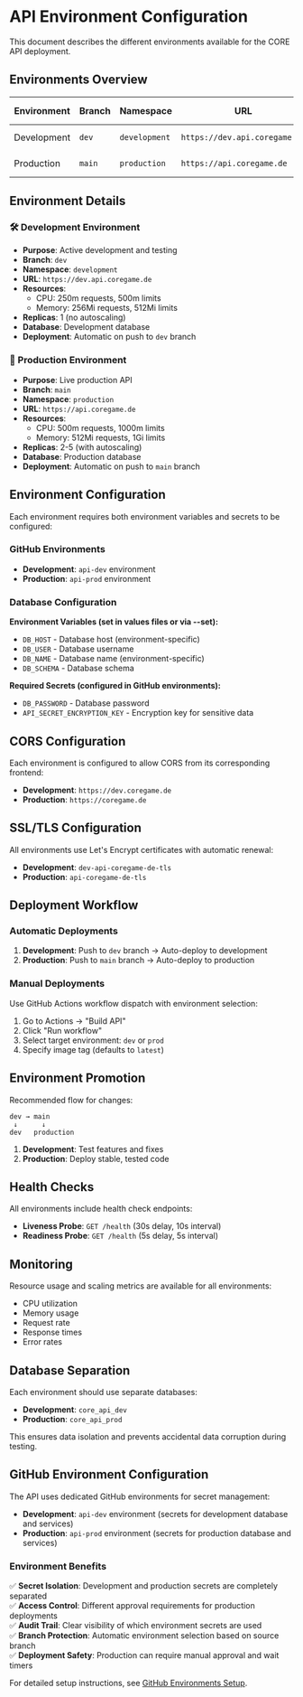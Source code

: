 # API Environment Configuration

This document describes the different environments available for the CORE API deployment.

## Environments Overview

| Environment | Branch | Namespace | URL | Auto-Deploy |
|-------------|--------|-----------|-----|-------------|
| Development | `dev` | `development` | `https://dev.api.coregame.de` | ✅ On push |
| Production | `main` | `production` | `https://api.coregame.de` | ✅ On push |

## Environment Details

### 🛠️ Development Environment
- **Purpose**: Active development and testing
- **Branch**: `dev`
- **Namespace**: `development`
- **URL**: `https://dev.api.coregame.de`
- **Resources**: 
  - CPU: 250m requests, 500m limits
  - Memory: 256Mi requests, 512Mi limits
- **Replicas**: 1 (no autoscaling)
- **Database**: Development database
- **Deployment**: Automatic on push to `dev` branch

### 🚀 Production Environment
- **Purpose**: Live production API
- **Branch**: `main`
- **Namespace**: `production`
- **URL**: `https://api.coregame.de`
- **Resources**: 
  - CPU: 500m requests, 1000m limits
  - Memory: 512Mi requests, 1Gi limits
- **Replicas**: 2-5 (with autoscaling)
- **Database**: Production database
- **Deployment**: Automatic on push to `main` branch

## Environment Configuration

Each environment requires both environment variables and secrets to be configured:

### GitHub Environments
- **Development**: `api-dev` environment
- **Production**: `api-prod` environment

### Database Configuration

**Environment Variables (set in values files or via --set):**
- `DB_HOST` - Database host (environment-specific)
- `DB_USER` - Database username
- `DB_NAME` - Database name (environment-specific)
- `DB_SCHEMA` - Database schema

**Required Secrets (configured in GitHub environments):**
- `DB_PASSWORD` - Database password
- `API_SECRET_ENCRYPTION_KEY` - Encryption key for sensitive data

## CORS Configuration

Each environment is configured to allow CORS from its corresponding frontend:

- **Development**: `https://dev.coregame.de`
- **Production**: `https://coregame.de`

## SSL/TLS Configuration

All environments use Let's Encrypt certificates with automatic renewal:

- **Development**: `dev-api-coregame-de-tls`
- **Production**: `api-coregame-de-tls`

## Deployment Workflow

### Automatic Deployments

1. **Development**: Push to `dev` branch → Auto-deploy to development
2. **Production**: Push to `main` branch → Auto-deploy to production

### Manual Deployments

Use GitHub Actions workflow dispatch with environment selection:

1. Go to Actions → "Build API"
2. Click "Run workflow"
3. Select target environment: `dev` or `prod`
4. Specify image tag (defaults to `latest`)

## Environment Promotion

Recommended flow for changes:

```
dev → main
 ↓      ↓
dev   production
```

1. **Development**: Test features and fixes
2. **Production**: Deploy stable, tested code

## Health Checks

All environments include health check endpoints:

- **Liveness Probe**: `GET /health` (30s delay, 10s interval)
- **Readiness Probe**: `GET /health` (5s delay, 5s interval)

## Monitoring

Resource usage and scaling metrics are available for all environments:

- CPU utilization
- Memory usage
- Request rate
- Response times
- Error rates

## Database Separation

Each environment should use separate databases:

- **Development**: `core_api_dev`
- **Production**: `core_api_prod`

This ensures data isolation and prevents accidental data corruption during testing.

## GitHub Environment Configuration

The API uses dedicated GitHub environments for secret management:

- **Development**: `api-dev` environment (secrets for development database and services)
- **Production**: `api-prod` environment (secrets for production database and services)

### Environment Benefits

✅ **Secret Isolation**: Development and production secrets are completely separated  
✅ **Access Control**: Different approval requirements for production deployments  
✅ **Audit Trail**: Clear visibility of which environment secrets are used  
✅ **Branch Protection**: Automatic environment selection based on source branch  
✅ **Deployment Safety**: Production can require manual approval and wait timers  

For detailed setup instructions, see [GitHub Environments Setup](github-environments-setup.md). 